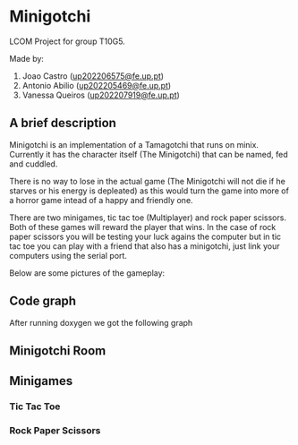 # Minigotchi

LCOM Project for group T10G5.

Made by:

1. Joao Castro (up202206575@fe.up.pt)
2. Antonio Abilio (up202205469@fe.up.pt)
3. Vanessa Queiros (up202207919@fe.up.pt)



## A brief description

Minigotchi is an implementation of a Tamagotchi that runs on minix. Currently it has the character itself (The Minigotchi) that can be named, fed and cuddled.

There is no way to lose in the actual game (The Minigotchi will not die if he starves or his energy is depleated) as this would turn the game into more of a horror game intead of a happy and friendly one.

There are two minigames, tic tac toe (Multiplayer) and rock paper scissors. Both of these games will reward the player that wins. In the case of rock paper scissors you will be testing your luck agains the computer but in tic tac toe you can play with a friend that also has a minigotchi, just link your computers using the serial port.

Below are some pictures of the gameplay:

## Code graph

After running doxygen we got the following graph


## Minigotchi Room


## Minigames

### Tic Tac Toe

### Rock Paper Scissors
